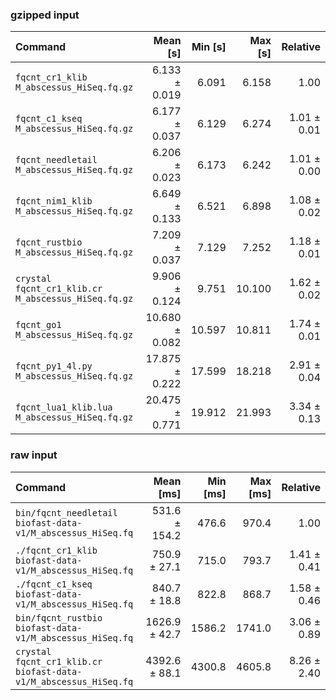 ### gzipped input

| Command | Mean [s] | Min [s] | Max [s] | Relative |
|:---|---:|---:|---:|---:|
| `fqcnt_cr1_klib M_abscessus_HiSeq.fq.gz ` | 6.133 ± 0.019 | 6.091 | 6.158 | 1.00 |
| `fqcnt_c1_kseq M_abscessus_HiSeq.fq.gz ` | 6.177 ± 0.037 | 6.129 | 6.274 | 1.01 ± 0.01 |
| `fqcnt_needletail M_abscessus_HiSeq.fq.gz ` | 6.206 ± 0.023 | 6.173 | 6.242 | 1.01 ± 0.00 |
| `fqcnt_nim1_klib M_abscessus_HiSeq.fq.gz ` | 6.649 ± 0.133 | 6.521 | 6.898 | 1.08 ± 0.02 |
| `fqcnt_rustbio M_abscessus_HiSeq.fq.gz ` | 7.209 ± 0.037 | 7.129 | 7.252 | 1.18 ± 0.01 |
| `crystal fqcnt_cr1_klib.cr M_abscessus_HiSeq.fq.gz ` | 9.906 ± 0.124 | 9.751 | 10.100 | 1.62 ± 0.02 |
| `fqcnt_go1 M_abscessus_HiSeq.fq.gz ` | 10.680 ± 0.082 | 10.597 | 10.811 | 1.74 ± 0.01 |
| `fqcnt_py1_4l.py M_abscessus_HiSeq.fq.gz ` | 17.875 ± 0.222 | 17.599 | 18.218 | 2.91 ± 0.04 |
| `fqcnt_lua1_klib.lua M_abscessus_HiSeq.fq.gz ` | 20.475 ± 0.771 | 19.912 | 21.993 | 3.34 ± 0.13 |

### raw input
| Command | Mean [ms] | Min [ms] | Max [ms] | Relative |
|:---|---:|---:|---:|---:|
| `bin/fqcnt_needletail biofast-data-v1/M_abscessus_HiSeq.fq` | 531.6 ± 154.2 | 476.6 | 970.4 | 1.00 |
| `./fqcnt_cr1_klib biofast-data-v1/M_abscessus_HiSeq.fq` | 750.9 ± 27.1 | 715.0 | 793.7 | 1.41 ± 0.41 |
| `./fqcnt_c1_kseq biofast-data-v1/M_abscessus_HiSeq.fq` | 840.7 ± 18.8 | 822.8 | 868.7 | 1.58 ± 0.46 |
| `bin/fqcnt_rustbio biofast-data-v1/M_abscessus_HiSeq.fq` | 1626.9 ± 42.7 | 1586.2 | 1741.0 | 3.06 ± 0.89 |
| `crystal fqcnt_cr1_klib.cr biofast-data-v1/M_abscessus_HiSeq.fq` | 4392.6 ± 88.1 | 4300.8 | 4605.8 | 8.26 ± 2.40 |
